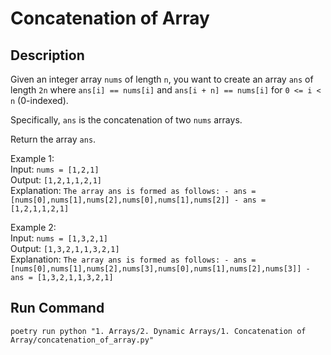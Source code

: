# Concatenation of Array

## Description
Given an integer array `nums` of length `n`, you want to create an array `ans` of length `2n` where `ans[i] == nums[i]` and `ans[i + n] == nums[i]` for `0 <= i < n` (0-indexed).

Specifically, `ans` is the concatenation of two `nums` arrays.

Return the array `ans`.

Example 1:\
Input: `nums = [1,2,1]`\
Output: `[1,2,1,1,2,1]`\
Explanation: `The array ans is formed as follows: - ans = [nums[0],nums[1],nums[2],nums[0],nums[1],nums[2]] - ans = [1,2,1,1,2,1]`

Example 2:\
Input: `nums = [1,3,2,1]`\
Output: `[1,3,2,1,1,3,2,1]`\
Explanation: `The array ans is formed as follows: - ans = [nums[0],nums[1],nums[2],nums[3],nums[0],nums[1],nums[2],nums[3]] - ans = [1,3,2,1,1,3,2,1]`

## Run Command
`poetry run python "1. Arrays/2. Dynamic Arrays/1. Concatenation of Array/concatenation_of_array.py"`